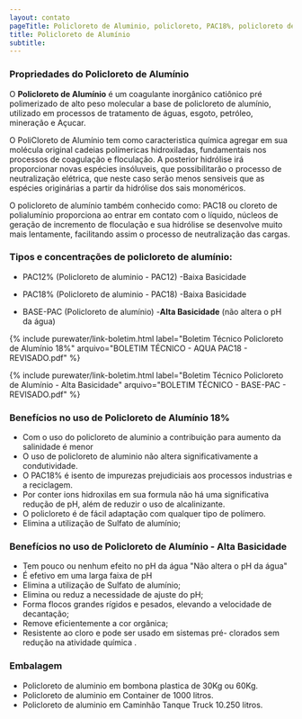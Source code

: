 ```yaml
---
layout: contato
pageTitle: Policloreto de Aluminio, policloreto, PAC18%, policloreto de alumínio 18%, PAC18
title: Policloreto de Alumínio
subtitle: 
---
```


### **Propriedades do Policloreto de Alumínio**

O **Policloreto de Alumínio** é um coagulante inorgânico catiônico pré polimerizado de alto peso molecular a base de policloreto de alumínio, utilizado em processos de tratamento de águas, esgoto, petróleo, mineração e Açucar.

O PoliCloreto de Alumínio tem como caracteristica química agregar em sua molécula original cadeias polímericas hidroxiladas, fundamentais nos processos de coagulação e floculação. A posterior hidrólise irá proporcionar novas espécies insóluveis, que possibilitarão o processo de neutralização elétrica, que neste caso serão menos sensiveis que as espécies originárias a partir da hidrólise dos sais monoméricos.

O policloreto de alumínio também conhecido como: PAC18 ou cloreto de polialumínio proporciona ao entrar em contato com o líquido, núcleos de geração de incremento de floculação e sua hidrólise se desenvolve muito mais lentamente, facilitando assim o processo de neutralização das cargas. 

### **Tipos e concentrações de policloreto de alumínio**:

- PAC12% (Policloreto de aluminio - PAC12) -Baixa Basicidade
- PAC18% (Policloreto de aluminio - PAC18) -Baixa Basicidade

- BASE-PAC (Policloreto de alumínio) -**Alta Basicidade** (não altera o pH da água)

{% include purewater/link-boletim.html 
   label="Boletim Técnico Policloreto de Alumínio 18%" 
   arquivo="BOLETIM TÉCNICO - AQUA PAC18 - REVISADO.pdf" %}

{% include purewater/link-boletim.html 
   label="Boletim Técnico Policloreto de Alumínio - Alta Basicidade" 
   arquivo="BOLETIM TÉCNICO - BASE-PAC - REVISADO.pdf" %}
       
### **Benefícios no uso de Policloreto de Alumínio 18%**

- Com o uso do policloreto de aluminio a  contribuição para aumento da salinidade é menor 
- O uso de policloreto de aluminio não altera significativamente a condutividade. 
- O PAC18% é isento de impurezas prejudiciais aos processos industrias e a reciclagem. 
- Por conter ions hidroxilas em sua formula não há uma significativa redução de pH, além de reduzir o uso de alcalinizante. 
- O policloreto é de fácil adaptação com qualquer tipo de polímero.
- Elimina a utilização de Sulfato de alumínio;

### **Benefícios no uso de Policloreto de Alumínio - Alta Basicidade**

- Tem pouco ou nenhum efeito no pH da água "Não altera o pH da água"
- É efetivo em uma larga faixa de pH
- Elimina a utilização de Sulfato de alumínio;
- Elimina ou reduz a necessidade de ajuste do pH;
- Forma flocos grandes rígidos e pesados, elevando a velocidade de decantação;
- Remove eficientemente a cor orgânica;
- Resistente ao cloro e pode ser usado em sistemas pré- clorados sem redução na atividade química .

### **Embalagem**

- Policloreto de aluminio em bombona plastica de 30Kg ou 60Kg.
- Policloreto de aluminio em Container de 1000 litros. 
- Policloreto de aluminio em Caminhão Tanque Truck 10.250 litros.



